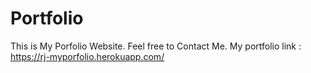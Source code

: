 # Portfolio
This is My Porfolio Website.
Feel free to Contact Me.
My portfolio link : https://rj-myporfolio.herokuapp.com/
